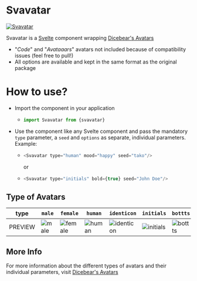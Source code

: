 # Svavatar

[![Svavatar](https://svgshare.com/i/Lfq.svg)](https://nodesource.com/products/nsolid)

Svavatar is a [Svelte](https://svelte.dev) component wrapping [Dicebear's Avatars](https://avatars.dicebear.com)

  - "*Code*" and "*Avataaars*" avatars not included because of compatibility issues (feel free to pull!)
  - All options are available and kept in the same format as the original package

# How to use?

  - Import the component in your application
    - ```js
      import Svavatar from {svavatar}
       ```
  - Use the component like any Svelte component and pass the mandatory `type` parameter, a `seed` and `options` as separate, individual parameters. Example:
    - ```js
      <Svavatar type="human" mood="happy" seed="tako"/>
      ```
      or
    - ```js
      <Svavatar type="initials" bold={true} seed="John Doe"/>
      ```

## Type of Avatars
| type | `male` | `female` | `human` | `identicon` | `initials` | `bottts` | `jdenticon` | `gridy` |
| ------ | ------ | ------ | ------ | ------ | ------ | ------ | ------ | ------ |
|PREVIEW|![male](https://avatars.dicebear.com/api/male/seed.svg)|![female](https://avatars.dicebear.com/api/female/seed.svg)|![human](https://avatars.dicebear.com/api/human/seed.svg)|![identicon](https://avatars.dicebear.com/api/identicon/seed.svg)|![initials](https://avatars.dicebear.com/api/initials/seed.svg)|![bottts](https://avatars.dicebear.com/api/bottts/seed.svg)|![jdenticon](https://avatars.dicebear.com/api/jdenticon/seed.svg)|![gridy](https://avatars.dicebear.com/api/gridy/seed.svg)|

## More Info
For more information about the different types of avatars and their individual parameters, visit [Dicebear's Avatars](https://avatars.dicebear.com)